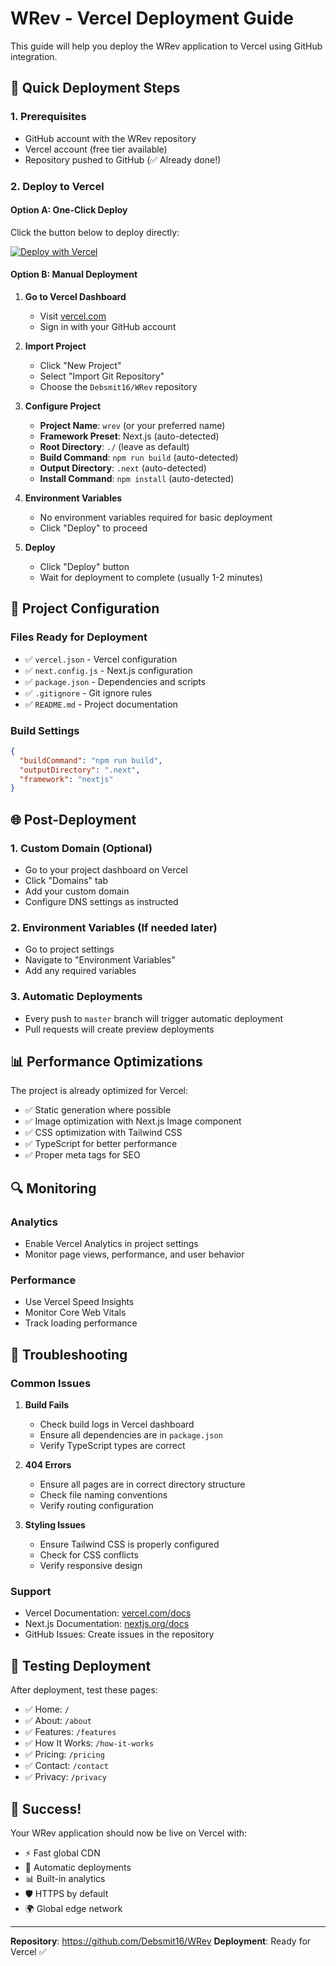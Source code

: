 # WRev - Vercel Deployment Guide

This guide will help you deploy the WRev application to Vercel using GitHub integration.

## 🚀 Quick Deployment Steps

### 1. Prerequisites
- GitHub account with the WRev repository
- Vercel account (free tier available)
- Repository pushed to GitHub (✅ Already done!)

### 2. Deploy to Vercel

#### Option A: One-Click Deploy
Click the button below to deploy directly:

[![Deploy with Vercel](https://vercel.com/button)](https://vercel.com/new/clone?repository-url=https://github.com/Debsmit16/WRev)

#### Option B: Manual Deployment

1. **Go to Vercel Dashboard**
   - Visit [vercel.com](https://vercel.com)
   - Sign in with your GitHub account

2. **Import Project**
   - Click "New Project"
   - Select "Import Git Repository"
   - Choose the `Debsmit16/WRev` repository

3. **Configure Project**
   - **Project Name**: `wrev` (or your preferred name)
   - **Framework Preset**: Next.js (auto-detected)
   - **Root Directory**: `./` (leave as default)
   - **Build Command**: `npm run build` (auto-detected)
   - **Output Directory**: `.next` (auto-detected)
   - **Install Command**: `npm install` (auto-detected)

4. **Environment Variables**
   - No environment variables required for basic deployment
   - Click "Deploy" to proceed

5. **Deploy**
   - Click "Deploy" button
   - Wait for deployment to complete (usually 1-2 minutes)

## 🔧 Project Configuration

### Files Ready for Deployment
- ✅ `vercel.json` - Vercel configuration
- ✅ `next.config.js` - Next.js configuration
- ✅ `package.json` - Dependencies and scripts
- ✅ `.gitignore` - Git ignore rules
- ✅ `README.md` - Project documentation

### Build Settings
```json
{
  "buildCommand": "npm run build",
  "outputDirectory": ".next",
  "framework": "nextjs"
}
```

## 🌐 Post-Deployment

### 1. Custom Domain (Optional)
- Go to your project dashboard on Vercel
- Click "Domains" tab
- Add your custom domain
- Configure DNS settings as instructed

### 2. Environment Variables (If needed later)
- Go to project settings
- Navigate to "Environment Variables"
- Add any required variables

### 3. Automatic Deployments
- Every push to `master` branch will trigger automatic deployment
- Pull requests will create preview deployments

## 📊 Performance Optimizations

The project is already optimized for Vercel:
- ✅ Static generation where possible
- ✅ Image optimization with Next.js Image component
- ✅ CSS optimization with Tailwind CSS
- ✅ TypeScript for better performance
- ✅ Proper meta tags for SEO

## 🔍 Monitoring

### Analytics
- Enable Vercel Analytics in project settings
- Monitor page views, performance, and user behavior

### Performance
- Use Vercel Speed Insights
- Monitor Core Web Vitals
- Track loading performance

## 🚨 Troubleshooting

### Common Issues

1. **Build Fails**
   - Check build logs in Vercel dashboard
   - Ensure all dependencies are in `package.json`
   - Verify TypeScript types are correct

2. **404 Errors**
   - Ensure all pages are in correct directory structure
   - Check file naming conventions
   - Verify routing configuration

3. **Styling Issues**
   - Ensure Tailwind CSS is properly configured
   - Check for CSS conflicts
   - Verify responsive design

### Support
- Vercel Documentation: [vercel.com/docs](https://vercel.com/docs)
- Next.js Documentation: [nextjs.org/docs](https://nextjs.org/docs)
- GitHub Issues: Create issues in the repository

## 📱 Testing Deployment

After deployment, test these pages:
- ✅ Home: `/`
- ✅ About: `/about`
- ✅ Features: `/features`
- ✅ How It Works: `/how-it-works`
- ✅ Pricing: `/pricing`
- ✅ Contact: `/contact`
- ✅ Privacy: `/privacy`

## 🎉 Success!

Your WRev application should now be live on Vercel with:
- ⚡ Fast global CDN
- 🔄 Automatic deployments
- 📊 Built-in analytics
- 🛡️ HTTPS by default
- 🌍 Global edge network

---

**Repository**: https://github.com/Debsmit16/WRev
**Deployment**: Ready for Vercel ✅
